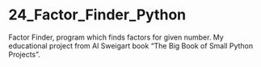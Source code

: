 # 24_Factor_Finder_Python
Factor Finder, program which finds factors for given number. My educational project from Al Sweigart book “The Big Book of Small Python Projects”.

